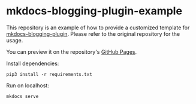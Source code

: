 # mkdocs-blogging-plugin-example

This repository is an example of how to provide a customized template for [mkdocs-blogging-plugin](https://github.com/liang2kl/mkdocs-blogging-plugin). Please refer to the original repository for the usage.

You can preview it on the repository's [GitHub Pages](https://liang2kl.github.io/mkdocs-blogging-plugin-example).

Install dependencies:

```shell
pip3 install -r requirements.txt
```

Run on localhost:

```shell
mkdocs serve
```
